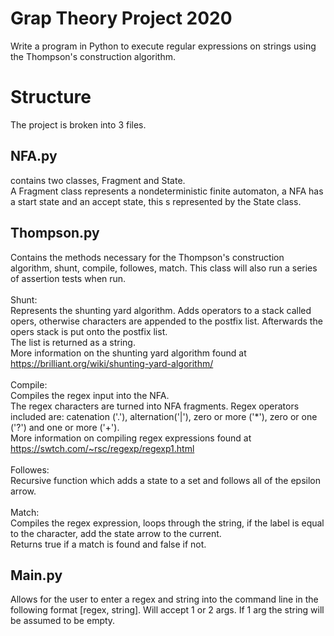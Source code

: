 # Grap Theory Project 2020
Write a program in Python to execute regular expressions on strings using the Thompson's construction algorithm.

# Structure
The project is broken into 3 files.
## NFA.py
contains two classes, Fragment and State.\
A Fragment class represents a nondeterministic finite automaton, a NFA has a start state and an accept state,
this s represented by the State class.

## Thompson.py
Contains the methods necessary for the Thompson's construction algorithm, shunt, compile, followes, match.
This class will also run a series of assertion tests when run.\
\
Shunt:\
Represents the shunting yard algorithm. Adds operators to a stack called opers,
otherwise characters are appended to the postfix list. Afterwards the opers stack is put onto the postfix list.\
The list is returned as a string.\
More information on the shunting yard algorithm found at https://brilliant.org/wiki/shunting-yard-algorithm/ \
\
Compile:\
Compiles the regex input into the NFA.\
The regex characters are turned into NFA fragments. Regex operators included are: catenation ('.'), alternation('|'), 
zero or more ('*'), zero or one ('?') and one or more ('+').\
More information on compiling regex expressions found at https://swtch.com/~rsc/regexp/regexp1.html \
\
Followes:\
Recursive function which adds a state to a set and follows all of the epsilon arrow.\
\
Match:\
Compiles the regex expression, loops through the string, if the label is equal to the character, add the state arrow to the current.\
Returns true if a match is found and false if not.

## Main.py
Allows for the user to enter a regex and string into the command line in the following format [regex, string].
Will accept 1 or 2 args. If 1 arg the string will be assumed to be empty.
